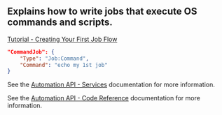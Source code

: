 ## Explains how to write jobs that execute OS commands and scripts. 
[Tutorial - Creating Your First Job Flow](https://docs.bmc.com/docs/display/public/workloadautomation/Control-M+Automation+API+-+Getting+Started+Guide#Control-MAutomationAPI-GettingStartedGuide-GS_for_OS_Jobs)

```json
"CommandJob": {
    "Type": "Job:Command",
    "Command": "echo my 1st job"
}
```

See the [Automation API - Services](https://docs.bmc.com/docs/display/public/workloadautomation/Control-M+Automation+API+-+Services) documentation for more information.

See the [Automation API - Code Reference](https://docs.bmc.com/docs/display/public/workloadautomation/Control-M+Automation+API+-+Code+Reference) documentation for more information.
